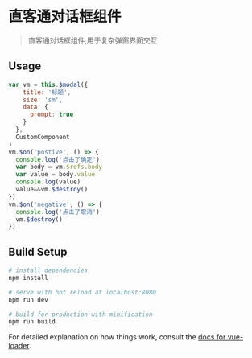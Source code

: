 # 直客通对话框组件

> 直客通对话框组件,用于复杂弹窗界面交互

## Usage

```javascript
var vm = this.$modal({
    title: '标题',
    size: 'sm',
    data: {
      prompt: true
    }
  },
  CustomComponent
)
vm.$on('postive', () => {
  console.log('点击了确定')
  var body = vm.$refs.body
  var value = body.value
  console.log(value)
  value&&vm.$destroy()
})
vm.$on('negative', () => {
  console.log('点击了取消')
  vm.$destroy()
})
```

## Build Setup

``` bash
# install dependencies
npm install

# serve with hot reload at localhost:8080
npm run dev

# build for production with minification
npm run build
```

For detailed explanation on how things work, consult the [docs for vue-loader](http://vuejs.github.io/vue-loader).
